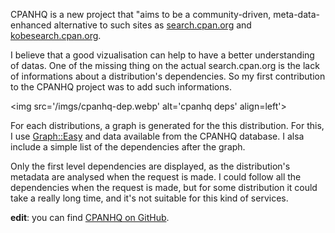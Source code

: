 CPANHQ is a new project that "aims to be a community-driven, meta-data-enhanced alternative to such sites as [search.cpan.org](http://search.cpan.org) and [kobesearch.cpan.org](http://kobesearch.cpan.org/).

I believe that a good vizualisation can help to have a better understanding of datas. One of the missing thing on the actual search.cpan.org is the lack of informations about a distribution's dependencies. So my first contribution to the CPANHQ project was to add such informations.

&lt;img src='/imgs/cpanhq-dep.webp' alt='cpanhq deps' align=left'&gt;

For each distributions, a graph is generated for the this distribution. For this, I use [Graph::Easy](http://search.cpan.org/perldoc?Graph::Easy) and data available from the CPANHQ database. I alsa include a simple list of the dependencies after the graph.

Only the first level dependencies are displayed, as the distribution's metadata are analysed when the request is made. I could follow all the dependencies when the request is made, but for some distribution it could take a really long time, and it's not suitable for this kind of services.

**edit**: you can find [CPANHQ on GitHub](http://github.com/bricas/cpanhq/tree/master).
